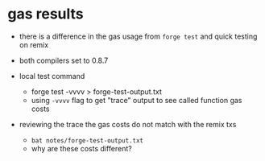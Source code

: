 # gas results

- there is a difference in the gas usage from `forge test` and quick testing on remix
- both compilers set to 0.8.7

- local test command

  - forge test -vvvv > forge-test-output.txt
  - using `-vvvv` flag to get "trace" output to see called function gas costs

- reviewing the trace the gas costs do not match with the remix txs
  - `bat notes/forge-test-output.txt`
  - why are these costs different?

